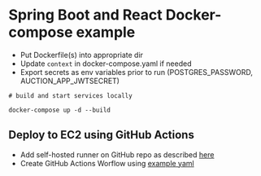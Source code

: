 # Spring Boot and React Docker-compose example

- Put Dockerfile(s) into appropriate dir
- Update `context` in docker-compose.yaml if needed
- Export secrets as env variables prior to run (POSTGRES_PASSWORD, AUCTION_APP_JWTSECRET)

```
# build and start services locally

docker-compose up -d --build
```

## Deploy to EC2 using GitHub Actions

- Add self-hosted runner on GitHub repo as described [here](https://docs.github.com/en/actions/hosting-your-own-runners/adding-self-hosted-runners)
- Create GitHub Actions Worflow using [example yaml](.github/workflows/deploy.yml)